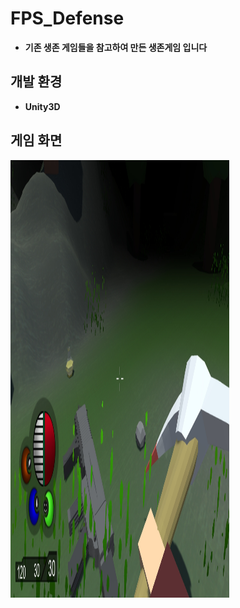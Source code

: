 ﻿# FPS_Defense
* **기존 생존 게임들을 참고하여 만든 생존게임 입니다**

## 개발 환경
 * **Unity3D**

## 게임 화면
 <img width="350" height="700" src="/Screenshot/image01.jpg"></img>
